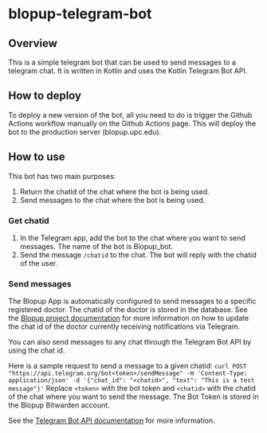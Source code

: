 # blopup-telegram-bot

## Overview
This is a simple telegram bot that can be used to send messages to a telegram chat. It is written in Kotlin and uses the Kotlin Telegram Bot API.

## How to deploy
To deploy a new version of the bot, all you need to do is trigger the Github Actions workflow manually on the Github Actions page.
This will deploy the bot to the production server (blopup.upc.edu).

## How to use
This bot has two main purposes:
1. Return the chatid of the chat where the bot is being used. 
2. Send messages to the chat where the bot is being used. 

### Get chatid
1. In the Telegram app, add the bot to the chat where you want to send messages. The name of the bot is Blopup_bot.
2. Send the message `/chatid` to the chat. The bot will reply with the chatid of the user.

### Send messages
The Blopup App is automatically configured to send messages to a specific registered doctor. The chatid of the doctor is stored in the database. 
See the [Blopup project documentation](https://blopup.atlassian.net/wiki/spaces/~639c5d7e61aba8a6a32d7565/pages/118685717/Changing+the+contact+of+the+Doctor+who+receives+messages+via+Telegram) for more information on how to update the chat id of the doctor currently receiving notifications via Telegram.

You can also send messages to any chat through the Telegram Bot API by using the chat id.

Here is a sample request to send a message to a given chatid:
````curl POST "https://api.telegram.org/bot<token>/sendMessage" -H 'Content-Type: application/json' -d '{"chat_id": "<chatid>", "text": "This is a test message"}'````
Replace `<token>` with the bot token and `<chatid>` with the chatid of the chat where you want to send the message.
The Bot Token is stored in the Blopup Bitwarden account.

See the [Telegram Bot API documentation](https://core.telegram.org/bots/api) for more information.
